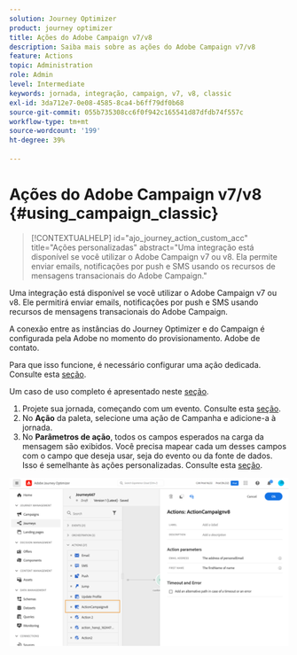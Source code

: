 ```yaml
---
solution: Journey Optimizer
product: journey optimizer
title: Ações do Adobe Campaign v7/v8
description: Saiba mais sobre as ações do Adobe Campaign v7/v8
feature: Actions
topic: Administration
role: Admin
level: Intermediate
keywords: jornada, integração, campaign, v7, v8, classic
exl-id: 3da712e7-0e08-4585-8ca4-b6ff79df0b68
source-git-commit: 055b735308cc6f0f942c165541d87dfdb74f557c
workflow-type: tm+mt
source-wordcount: '199'
ht-degree: 39%

---
```


# Ações do Adobe Campaign v7/v8 {#using_campaign_classic}

>[!CONTEXTUALHELP]
>id="ajo_journey_action_custom_acc"
>title="Ações personalizadas"
>abstract="Uma integração está disponível se você utilizar o Adobe Campaign v7 ou v8. Ela permite enviar emails, notificações por push e SMS usando os recursos de mensagens transacionais do Adobe Campaign."

Uma integração está disponível se você utilizar o Adobe Campaign v7 ou v8. Ele permitirá enviar emails, notificações por push e SMS usando recursos de mensagens transacionais do Adobe Campaign.

A conexão entre as instâncias do Journey Optimizer e do Campaign é configurada pela Adobe no momento do provisionamento. Adobe de contato.

Para que isso funcione, é necessário configurar uma ação dedicada. Consulte esta [seção](../action/acc-action.md).

Um caso de uso completo é apresentado neste [seção](../building-journeys/ajo-ac.md).

1. Projete sua jornada, começando com um evento. Consulte esta [seção](../building-journeys/journey.md).
1. No **Ação** da paleta, selecione uma ação de Campanha e adicione-a à jornada.
1. No **Parâmetros de ação**, todos os campos esperados na carga da mensagem são exibidos. Você precisa mapear cada um desses campos com o campo que deseja usar, seja do evento ou da fonte de dados. Isso é semelhante às ações personalizadas. Consulte esta [seção](../building-journeys/using-custom-actions.md).

![](assets/accintegration2.png)
